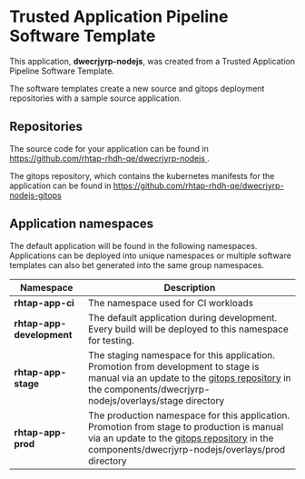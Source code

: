 # Trusted Application Pipeline Software Template

This application, **dwecrjyrp-nodejs**, was created from a Trusted Application Pipeline Software Template.

The software templates create a new source and gitops deployment repositories with a sample source application. 

## Repositories

The source code for your application can be found in [https://github.com/rhtap-rhdh-qe/dwecrjyrp-nodejs ](https://github.com/rhtap-rhdh-qe/dwecrjyrp-nodejs ).
 
The gitops repository, which contains the kubernetes manifests for the application can be found in 
[https://github.com/rhtap-rhdh-qe/dwecrjyrp-nodejs-gitops ](https://github.com/rhtap-rhdh-qe/dwecrjyrp-nodejs-gitops ) 

## Application namespaces 

The default application will be found in the following namespaces. Applications can be deployed into unique namespaces or multiple software templates can also bet generated into the same group namespaces.  

|  Namespace   |  Description   |  
| -------- | -------- |
| **rhtap-app-ci** | The namespace used for CI workloads |
| **rhtap-app-development** | The default application during development. Every build will be deployed to this namespace for testing. |
| **rhtap-app-stage** | The staging namespace for this application. Promotion from development to stage is manual via an update to the [gitops repository](https://github.com/rhtap-rhdh-qe/dwecrjyrp-nodejs-gitops ) in the components/dwecrjyrp-nodejs/overlays/stage directory |
| **rhtap-app-prod** | The production namespace for this application. Promotion from stage to production is manual via an update to the [gitops repository](https://github.com/rhtap-rhdh-qe/dwecrjyrp-nodejs-gitops ) in the components/dwecrjyrp-nodejs/overlays/prod directory |